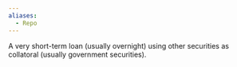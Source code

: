 ```yaml
---
aliases:
  - Repo
---
```

A very short-term loan (usually overnight) using other securities as collatoral (usually government securities).
